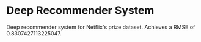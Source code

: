 # Deep Recommender System
Deep recommender system for Netflix's prize dataset. Achieves a RMSE of 0.8307427113225047.
